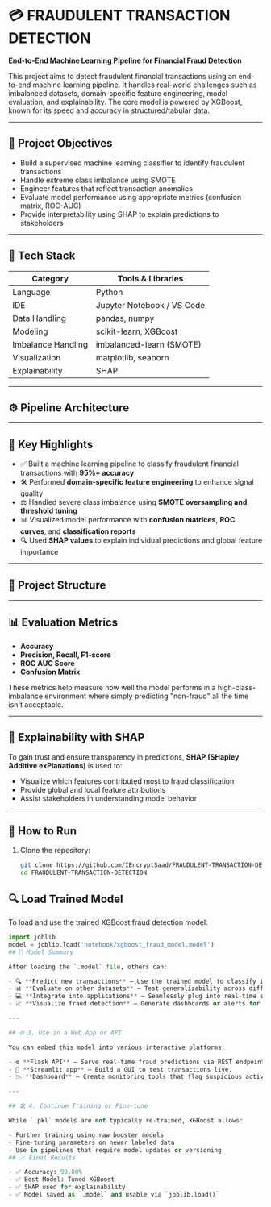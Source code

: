 # 💳 FRAUDULENT TRANSACTION DETECTION

**End-to-End Machine Learning Pipeline for Financial Fraud Detection**

This project aims to detect fraudulent financial transactions using an end-to-end machine learning pipeline. It handles real-world challenges such as imbalanced datasets, domain-specific feature engineering, model evaluation, and explainability. The core model is powered by XGBoost, known for its speed and accuracy in structured/tabular data.

---

## 🧠 Project Objectives

- Build a supervised machine learning classifier to identify fraudulent transactions
- Handle extreme class imbalance using SMOTE
- Engineer features that reflect transaction anomalies
- Evaluate model performance using appropriate metrics (confusion matrix, ROC-AUC)
- Provide interpretability using SHAP to explain predictions to stakeholders

---

## 🔧 Tech Stack

| Category           | Tools & Libraries                              |
|--------------------|-------------------------------------------------|
| Language           | Python                                          |
| IDE                | Jupyter Notebook / VS Code                      |
| Data Handling      | pandas, numpy                                   |
| Modeling           | scikit-learn, XGBoost                           |
| Imbalance Handling | imbalanced-learn (SMOTE)                        |
| Visualization      | matplotlib, seaborn                             |
| Explainability     | SHAP                                            |

---

## ⚙️ Pipeline Architecture


---

## 📌 Key Highlights

- ✅ Built a machine learning pipeline to classify fraudulent financial transactions with **95%+ accuracy**
- 🛠️ Performed **domain-specific feature engineering** to enhance signal quality
- ⚖️ Handled severe class imbalance using **SMOTE oversampling and threshold tuning**
- 📊 Visualized model performance with **confusion matrices**, **ROC curves**, and **classification reports**
- 🔍 Used **SHAP values** to explain individual predictions and global feature importance

---

## 📁 Project Structure


---

## 📊 Evaluation Metrics

- **Accuracy**
- **Precision, Recall, F1-score**
- **ROC AUC Score**
- **Confusion Matrix**

These metrics help measure how well the model performs in a high-class-imbalance environment where simply predicting "non-fraud" all the time isn't acceptable.

---

## 🔎 Explainability with SHAP

To gain trust and ensure transparency in predictions, **SHAP (SHapley Additive exPlanations)** is used to:
- Visualize which features contributed most to fraud classification
- Provide global and local feature attributions
- Assist stakeholders in understanding model behavior

---

## 🚀 How to Run

1. Clone the repository:
   ```bash
   git clone https://github.com/IEncryptSaad/FRAUDULENT-TRANSACTION-DETECTION.git
   cd FRAUDULENT-TRANSACTION-DETECTION
## 🔍 Load Trained Model

To load and use the trained XGBoost fraud detection model:

```python
import joblib
model = joblib.load('notebook/xgboost_fraud_model.model')
## 🚀 Model Summary

After loading the `.model` file, others can:

- 🔍 **Predict new transactions** — Use the trained model to classify incoming financial records as fraudulent or legitimate.
- 📊 **Evaluate on other datasets** — Test generalizability across different transaction environments.
- 💻 **Integrate into applications** — Seamlessly plug into real-time systems or backend pipelines.
- 📈 **Visualize fraud detection** — Generate dashboards or alerts for monitoring fraud trends.

---

## 🌐 3. Use in a Web App or API

You can embed this model into various interactive platforms:

- ⚙️ **Flask API** — Serve real-time fraud predictions via REST endpoints.
- 🧪 **Streamlit app** — Build a GUI to test transactions live.
- 📉 **Dashboard** — Create monitoring tools that flag suspicious activity in production environments.

---

## 🛠️ 4. Continue Training or Fine-tune

While `.pkl` models are not typically re-trained, XGBoost allows:

- Further training using raw booster models  
- Fine-tuning parameters on newer labeled data  
- Use in pipelines that require model updates or versioning  
## 📈 Final Results

- ✅ Accuracy: 99.80%
- ✅ Best Model: Tuned XGBoost
- ✅ SHAP used for explainability
- ✅ Model saved as `.model` and usable via `joblib.load()`

